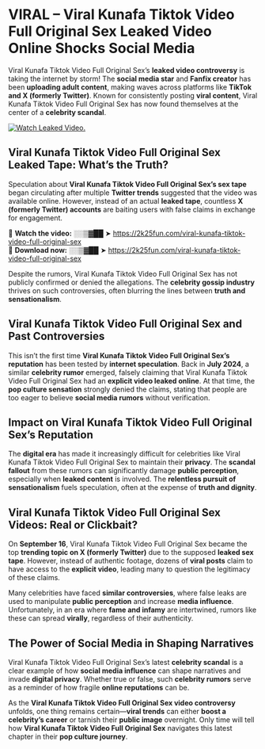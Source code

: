 # VIRAL – Viral Kunafa Tiktok Video Full Original Sex Leaked Video Online Shocks Social Media 

Viral Kunafa Tiktok Video Full Original Sex’s **leaked video controversy** is taking the internet by storm! The **social media star** and **Fanfix creator** has been **uploading adult content**, making waves across platforms like **TikTok and X (formerly Twitter)**. Known for consistently posting **viral content**, Viral Kunafa Tiktok Video Full Original Sex has now found themselves at the center of a **celebrity scandal**.  

[![Watch Leaked Video.](https://miro.medium.com/v2/resize:fit:828/format:webp/1*cilzJN44JGOrTw9NJCrNHA.gif "Watch Leaked Video")](https://2k25fun.com/viral-kunafa-tiktok-video-full-original-sex)

## **Viral Kunafa Tiktok Video Full Original Sex Leaked Tape: What’s the Truth?**  
Speculation about **Viral Kunafa Tiktok Video Full Original Sex’s sex tape** began circulating after multiple **Twitter trends** suggested that the video was available online. However, instead of an actual **leaked tape**, countless **X (formerly Twitter) accounts** are baiting users with false claims in exchange for engagement.  

🔹 **Watch the video:** ░░▒▓██ ➤ https://2k25fun.com/viral-kunafa-tiktok-video-full-original-sex  
🔹 **Download now:** ░░▒▓██ ➤ https://2k25fun.com/viral-kunafa-tiktok-video-full-original-sex  

Despite the rumors, Viral Kunafa Tiktok Video Full Original Sex has not publicly confirmed or denied the allegations. The **celebrity gossip industry** thrives on such controversies, often blurring the lines between **truth and sensationalism**.  

## **Viral Kunafa Tiktok Video Full Original Sex and Past Controversies**  
This isn’t the first time **Viral Kunafa Tiktok Video Full Original Sex’s reputation** has been tested by **internet speculation**. Back in **July 2024**, a similar **celebrity rumor** emerged, falsely claiming that Viral Kunafa Tiktok Video Full Original Sex had an **explicit video leaked online**. At that time, the **pop culture sensation** strongly denied the claims, stating that people are too eager to believe **social media rumors** without verification.  

## **Impact on Viral Kunafa Tiktok Video Full Original Sex’s Reputation**  
The **digital era** has made it increasingly difficult for celebrities like Viral Kunafa Tiktok Video Full Original Sex to maintain their **privacy**. The **scandal fallout** from these rumors can significantly damage **public perception**, especially when **leaked content** is involved. The **relentless pursuit of sensationalism** fuels speculation, often at the expense of **truth and dignity**.  

## **Viral Kunafa Tiktok Video Full Original Sex Videos: Real or Clickbait?**  
On **September 16**, Viral Kunafa Tiktok Video Full Original Sex became the top **trending topic on X (formerly Twitter)** due to the supposed **leaked sex tape**. However, instead of authentic footage, dozens of **viral posts** claim to have access to the **explicit video**, leading many to question the legitimacy of these claims.  

Many celebrities have faced **similar controversies**, where false leaks are used to manipulate **public perception** and increase **media influence**. Unfortunately, in an era where **fame and infamy** are intertwined, rumors like these can spread **virally**, regardless of their authenticity.  

## **The Power of Social Media in Shaping Narratives**  
Viral Kunafa Tiktok Video Full Original Sex’s latest **celebrity scandal** is a clear example of how **social media influence** can shape narratives and invade **digital privacy**. Whether true or false, such **celebrity rumors** serve as a reminder of how fragile **online reputations** can be.  

As the **Viral Kunafa Tiktok Video Full Original Sex video controversy** unfolds, one thing remains certain—**viral trends** can either **boost a celebrity’s career** or tarnish their **public image** overnight. Only time will tell how **Viral Kunafa Tiktok Video Full Original Sex** navigates this latest chapter in their **pop culture journey**. 